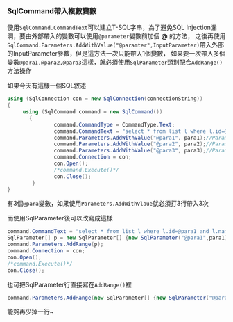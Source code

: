 ### SqlCommand帶入複數變數  
  
使用`SqlCommand.CommandText`可以建立T-SQL字串，為了避免SQL Injection漏洞，要由外部帶入的變數可以使用`@parameter`變數前加個 **@** 的方法，
之後再使用`SqlCommand.Parameters.AddWithValue("@paramter",InputParameter)`帶入外部的InputParameter參數，但是這方法一次只能帶入1個變數，
如果要一次帶入多個變數`@para1,@para2,@para3`這樣，就必須使用`SqlParameter`類別配合`AddRange()`方法操作 
  
如果今天有這樣一個SQL敘述
```c#
using (SqlConnection con = new SqlConnection(connectionString))
{
     using (SqlCommand command = new SqlCommand())
       {
               command.CommandType = CommandType.Text;
               command.CommandText = "select * from list l where l.id=@para1 and l.name=@para2 and l.phone=@para3;";//T-SQL
               command.Parameters.AddWithValue("@para1", para1);//Parameter1
               command.Parameters.AddWithValue("@para2", para2);//Parameter2
               command.Parameters.AddWithValue("@para3", para3);//Parameter3
               command.Connection = con;
               con.Open();
               /*command.Execute()*/
               con.Close();
        }
}
```
有3個`@para`變數，如果使用`Parameters.AddWithVlaue`就必須打3行帶入3次

而使用SqlParameter後可以改寫成這樣  
```c#
command.CommandText = "select * from list l where l.id=@para1 and l.name=@para2 and l.phone=@para3;";
SqlParameter[] p = new SqlParameter[] {new SqlParameter("@para1",para1),new SqlParameter("@para2",para2),new SqlParameter("@para3",para3)};
command.Parameters.AddRange(p);
command.Connection = con;
con.Open();
/*command.Execute()*/
con.Close();
```
也可把SqlParameter行直接寫在`AddRange()`裡  
```c#
command.Parameters.AddRange(new SqlParameter[] {new SqlParameter("@para1",para1),new SqlParameter("@para2",para2),new SqlParameter("@para3",para3)});
```
能夠再少掉一行~

